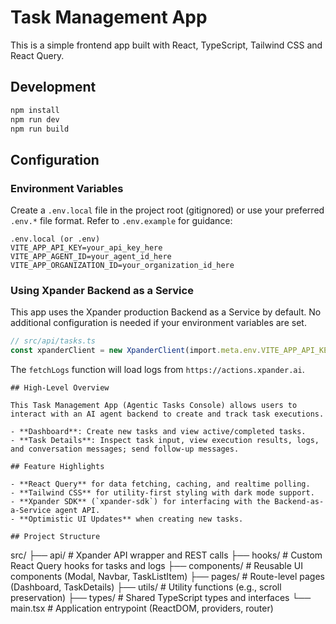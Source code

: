 # Task Management App

This is a simple frontend app built with React, TypeScript, Tailwind CSS and React Query.

## Development

```bash
npm install
npm run dev
npm run build
```

## Configuration

### Environment Variables

Create a `.env.local` file in the project root (gitignored) or use your preferred `.env.*` file format. Refer to `.env.example` for guidance:

```dotenv
.env.local (or .env)
VITE_APP_API_KEY=your_api_key_here
VITE_APP_AGENT_ID=your_agent_id_here
VITE_APP_ORGANIZATION_ID=your_organization_id_here
```

### Using Xpander Backend as a Service

This app uses the Xpander production Backend as a Service by default. No additional configuration is needed if your environment variables are set.

```ts
// src/api/tasks.ts
const xpanderClient = new XpanderClient(import.meta.env.VITE_APP_API_KEY!);
```

The `fetchLogs` function will load logs from `https://actions.xpander.ai`.
```
## High-Level Overview

This Task Management App (Agentic Tasks Console) allows users to interact with an AI agent backend to create and track task executions.

- **Dashboard**: Create new tasks and view active/completed tasks.
- **Task Details**: Inspect task input, view execution results, logs, and conversation messages; send follow-up messages.

## Feature Highlights

- **React Query** for data fetching, caching, and realtime polling.
- **Tailwind CSS** for utility-first styling with dark mode support.
- **Xpander SDK** (`xpander-sdk`) for interfacing with the Backend-as-a-Service agent API.
- **Optimistic UI Updates** when creating new tasks.

## Project Structure

```
src/
├── api/          # Xpander API wrapper and REST calls
├── hooks/        # Custom React Query hooks for tasks and logs
├── components/   # Reusable UI components (Modal, Navbar, TaskListItem)
├── pages/        # Route-level pages (Dashboard, TaskDetails)
├── utils/        # Utility functions (e.g., scroll preservation)
├── types/        # Shared TypeScript types and interfaces
└── main.tsx      # Application entrypoint (ReactDOM, providers, router)
```
